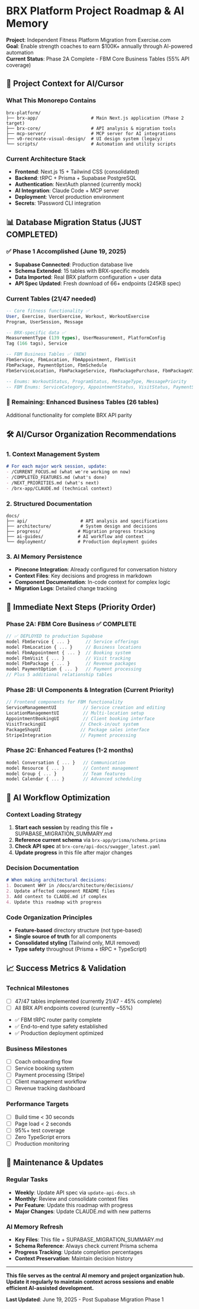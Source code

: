 # BRX Platform Project Roadmap & AI Memory

**Project**: Independent Fitness Platform Migration from Exercise.com  
**Goal**: Enable strength coaches to earn $100K+ annually through AI-powered automation  
**Current Status**: Phase 2A Complete - FBM Core Business Tables (55% API coverage)

## 🎯 **Project Context for AI/Cursor**

### **What This Monorepo Contains**
```
brx-platform/
├── brx-app/                    # Main Next.js application (Phase 2 target)
├── brx-core/                   # API analysis & migration tools  
├── mcp-server/                 # MCP server for AI integrations
├── v0-recreate-visual-design/  # UI design system (legacy)
└── scripts/                    # Automation and utility scripts
```

### **Current Architecture Stack**
- **Frontend**: Next.js 15 + Tailwind CSS (consolidated)
- **Backend**: tRPC + Prisma + Supabase PostgreSQL  
- **Authentication**: NextAuth planned (currently mock)
- **AI Integration**: Claude Code + MCP server
- **Deployment**: Vercel production environment
- **Secrets**: 1Password CLI integration

## 📊 **Database Migration Status (JUST COMPLETED)**

### **✅ Phase 1 Accomplished (June 19, 2025)**
- **Supabase Connected**: Production database live
- **Schema Extended**: 15 tables with BRX-specific models
- **Data Imported**: Real BRX platform configuration + user data
- **API Spec Updated**: Fresh download of 66+ endpoints (245KB spec)

### **Current Tables (21/47 needed)**
```sql
-- Core fitness functionality ✅
User, Exercise, UserExercise, Workout, WorkoutExercise
Program, UserSession, Message

-- BRX-specific data ✅  
MeasurementType (139 types), UserMeasurement, PlatformConfig
Tag (166 tags), Service

-- FBM Business Tables ✅ (NEW)
FbmService, FbmLocation, FbmAppointment, FbmVisit
FbmPackage, PaymentOption, FbmSchedule
FbmServiceLocation, FbmPackageService, FbmPackagePurchase, FbmPackageVisit

-- Enums: WorkoutStatus, ProgramStatus, MessageType, MessagePriority
-- FBM Enums: ServiceCategory, AppointmentStatus, VisitStatus, PaymentStatus, PackageType, PaymentType
```

### **🚧 Remaining: Enhanced Business Tables (26 tables)**
Additional functionality for complete BRX API parity

## 🛠 **AI/Cursor Organization Recommendations**

### **1. Context Management System**
```markdown
# For each major work session, update:
- /CURRENT_FOCUS.md (what we're working on now)  
- /COMPLETED_FEATURES.md (what's done)
- /NEXT_PRIORITIES.md (what's next)
- /brx-app/CLAUDE.md (technical context)
```

### **2. Structured Documentation**
```
docs/
├── api/                    # API analysis and specifications
├── architecture/           # System design and decisions  
├── progress/              # Migration progress tracking
├── ai-guides/             # AI workflow and context
└── deployment/            # Production deployment guides
```

### **3. AI Memory Persistence**
- **Pinecone Integration**: Already configured for conversation history
- **Context Files**: Key decisions and progress in markdown
- **Component Documentation**: In-code context for complex logic
- **Migration Logs**: Detailed change tracking

## 🎯 **Immediate Next Steps (Priority Order)**

### **Phase 2A: FBM Core Business ✅ COMPLETE**
```typescript
// ✅ DEPLOYED to production Supabase
model FbmService { ... }      // Service offerings
model FbmLocation { ... }     // Business locations  
model FbmAppointment { ... }  // Booking system
model FbmVisit { ... }        // Visit tracking
model FbmPackage { ... }      // Revenue packages
model PaymentOption { ... }   // Payment processing
// Plus 5 additional relationship tables
```

### **Phase 2B: UI Components & Integration (Current Priority)**
```typescript  
// Frontend components for FBM functionality
ServiceManagementUI          // Service creation and editing
LocationManagementUI         // Multi-location setup
AppointmentBookingUI         // Client booking interface
VisitTrackingUI             // Check-in/out system
PackageShopUI               // Package sales interface
StripeIntegration           // Payment processing
```

### **Phase 2C: Enhanced Features (1-2 months)**
```typescript
model Conversation { ... }   // Communication
model Resource { ... }       // Content management
model Group { ... }          // Team features
model Calendar { ... }       // Advanced scheduling
```

## 🤖 **AI Workflow Optimization**

### **Context Loading Strategy**
1. **Start each session** by reading this file + SUPABASE_MIGRATION_SUMMARY.md
2. **Reference current schema** via `brx-app/prisma/schema.prisma`
3. **Check API spec** at `brx-core/api-docs/swagger_latest.yaml`
4. **Update progress** in this file after major changes

### **Decision Documentation**
```markdown
# When making architectural decisions:
1. Document WHY in /docs/architecture/decisions/
2. Update affected component README files
3. Add context to CLAUDE.md if complex
4. Update this roadmap with progress
```

### **Code Organization Principles**
- **Feature-based** directory structure (not type-based)
- **Single source of truth** for all components
- **Consolidated styling** (Tailwind only, MUI removed)
- **Type safety** throughout (Prisma + tRPC + TypeScript)

## 📈 **Success Metrics & Validation**

### **Technical Milestones**
- [ ] 47/47 tables implemented (currently 21/47 - 45% complete)
- [ ] All BRX API endpoints covered (currently ~55%)
- ✅ FBM tRPC router parity complete
- ✅ End-to-end type safety established
- ✅ Production deployment optimized

### **Business Milestones**  
- [ ] Coach onboarding flow
- [ ] Service booking system
- [ ] Payment processing (Stripe)
- [ ] Client management workflow
- [ ] Revenue tracking dashboard

### **Performance Targets**
- [ ] Build time < 30 seconds
- [ ] Page load < 2 seconds  
- [ ] 95%+ test coverage
- [ ] Zero TypeScript errors
- [ ] Production monitoring

## 🔄 **Maintenance & Updates**

### **Regular Tasks**
- **Weekly**: Update API spec via `update-api-docs.sh`
- **Monthly**: Review and consolidate context files
- **Per Feature**: Update this roadmap with progress
- **Major Changes**: Update CLAUDE.md with new patterns

### **AI Memory Refresh**
- **Key Files**: This file + SUPABASE_MIGRATION_SUMMARY.md
- **Schema Reference**: Always check current Prisma schema
- **Progress Tracking**: Update completion percentages
- **Context Preservation**: Maintain decision history

---

**This file serves as the central AI memory and project organization hub. Update it regularly to maintain context across sessions and enable efficient AI-assisted development.**

**Last Updated**: June 19, 2025 - Post Supabase Migration Phase 1